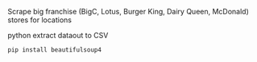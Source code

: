 Scrape big franchise (BigC, Lotus, Burger King, Dairy Queen, McDonald) stores for locations


python extract dataout to CSV

```
pip install beautifulsoup4
```
